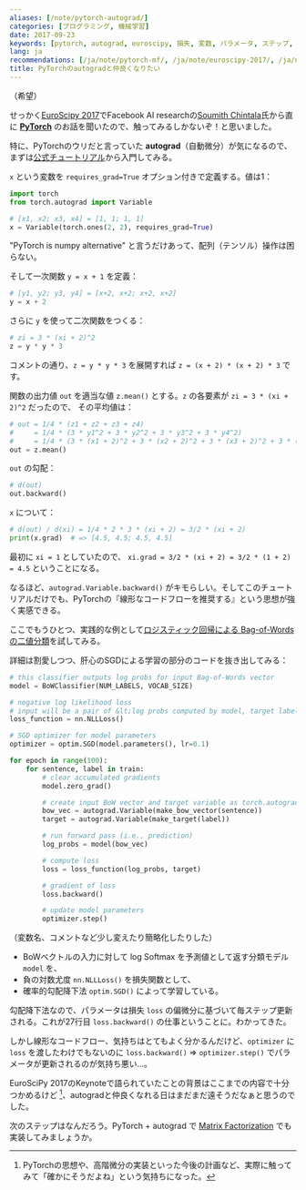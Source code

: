 ```yaml
---
aliases: [/note/pytorch-autograd/]
categories: [プログラミング, 機械学習]
date: 2017-09-23
keywords: [pytorch, autograd, euroscipy, 損失, 変数, パラメータ, ステップ, 気持ち, 更新, 自動微分]
lang: ja
recommendations: [/ja/note/pytorch-mf/, /ja/note/euroscipy-2017/, /ja/note/adjusting-for-oversampling-and-undersampling/]
title: PyTorchのautogradと仲良くなりたい
---
```


（希望）

せっかく[EuroScipy 2017](/note/euroscipy-2017)でFacebook AI researchの[Soumith Chintala](https://twitter.com/soumithchintala)氏から直に **[PyTorch](https://github.com/pytorch/pytorch)** のお話を聞いたので、触ってみるしかないぞ！と思いました。

特に、PyTorchのウリだと言っていた **autograd**（自動微分）が気になるので、まずは[公式チュートリアル](http://pytorch.org/tutorials/beginner/blitz/autograd_tutorial.html)から入門してみる。

`x` という変数を `requires_grad=True` オプション付きで定義する。値は1：

```py
import torch
from torch.autograd import Variable
```

```py
# [x1, x2; x3, x4] = [1, 1; 1, 1]
x = Variable(torch.ones(2, 2), requires_grad=True)
```

"PyTorch is numpy alternative" と言うだけあって、配列（テンソル）操作は困らない。

そして一次関数 `y = x + 1` を定義：

```py
# [y1, y2; y3, y4] = [x+2, x+2; x+2, x+2]
y = x + 2
```

さらに `y` を使って二次関数をつくる：

```py
# zi = 3 * (xi + 2)^2
z = y * y * 3
```

コメントの通り、`z = y * y * 3` を展開すれば `z = (x + 2) * (x + 2) * 3` です。

関数の出力値 `out` を適当な値 `z.mean()` とする。`z` の各要素が `zi = 3 * (xi + 2)^2` だったので、 その平均値は：

```py
# out = 1/4 * (z1 + z2 + z3 + z4)
#     = 1/4 * (3 * y1^2 + 3 * y2^2 + 3 * y3^2 + 3 * y4^2)
#     = 1/4 * (3 * (x1 + 2)^2 + 3 * (x2 + 2)^2 + 3 * (x3 + 2)^2 + 3 * (x4 + 2)^2)
out = z.mean()
```

`out` の勾配：

```py
# d(out)
out.backward()
```

`x` について：

```py
# d(out) / d(xi) = 1/4 * 2 * 3 * (xi + 2) = 3/2 * (xi + 2)
print(x.grad)  # => [4.5, 4.5; 4.5, 4.5]
```

最初に `xi = 1` としていたので、 `xi.grad = 3/2 * (xi + 2) = 3/2 * (1 + 2) = 4.5` ということになる。

なるほど、`autograd.Variable.backward()` がキモらしい。そしてこのチュートリアルだけでも、PyTorchの『線形なコードフローを推奨する』という思想が強く実感できる。

ここでもうひとつ、実践的な例として[ロジスティック回帰による Bag-of-Words の二値分類](http://pytorch.org/tutorials/beginner/nlp/deep_learning_tutorial.html#example-logistic-regression-bag-of-words-classifier)を試してみる。

詳細は割愛しつつ、肝心のSGDによる学習の部分のコードを抜き出してみる：

```py
# this classifier outputs log probs for input Bag-of-Words vector
model = BoWClassifier(NUM_LABELS, VOCAB_SIZE)

# negative log likelihood loss
# input will be a pair of &lt;log probs computed by model, target label&gt;
loss_function = nn.NLLLoss()

# SGD optimizer for model parameters
optimizer = optim.SGD(model.parameters(), lr=0.1)

for epoch in range(100):
    for sentence, label in train:
        # clear accumulated gradients
        model.zero_grad()

        # create input BoW vector and target variable as torch.autograd.Variable
        bow_vec = autograd.Variable(make_bow_vector(sentence))
        target = autograd.Variable(make_target(label))

        # run forward pass (i.e., prediction)
        log_probs = model(bow_vec)

        # compute loss
        loss = loss_function(log_probs, target)

        # gradient of loss
        loss.backward()

        # update model parameters
        optimizer.step()
```

（変数名、コメントなど少し変えたり簡略化したりした）

- BoWベクトルの入力に対して log Softmax を予測値として返す分類モデル `model` を、
- 負の対数尤度 `nn.NLLLoss()` を損失関数として、
- 確率的勾配降下法 `optim.SGD()` によって学習している。

勾配降下法なので、パラメータは損失 `loss` の偏微分に基づいて毎ステップ更新される。これが27行目 `loss.backward()` の仕事ということに。わかってきた。

しかし線形なコードフロー、気持ちはとてもよく分かるんだけど、`optimizer` に `loss` を渡したわけでもないのに `loss.backward()` => `optimizer.step()` でパラメータが更新されるのが気持ち悪い…。

EuroSciPy 2017のKeynoteで語られていたことの背景はここまでの内容で十分つかめるけど [^1]、autogradと仲良くなれる日はまだまだ遠そうだなぁと思うのでした。

次のステップはなんだろう。PyTorch + autograd で [Matrix Factorization](/note/coursera-recommender-systems/) でも実装してみましょうか。

[^1]: PyTorchの思想や、高階微分の実装といった今後の計画など、実際に触ってみて「確かにそうだよね」という気持ちになった。
